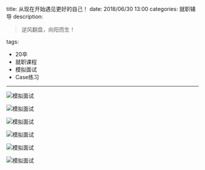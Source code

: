 title: 从现在开始遇见更好的自己！
date: 2018/06/30 13:00
categories: 就职辅导
description: <blockquote class="blockquote-center">逆风翻盘，向阳而生！</blockquote>
tags: 
- 20卒
- 就职课程
- 模拟面试
- Case练习

---


![模拟面试](http://wx2.sinaimg.cn/mw690/a9a40e85gy1fsxnw7r4xgj21ao0t6dxq.jpg)

![模拟面试](http://wx1.sinaimg.cn/mw690/a9a40e85gy1fsxnw9n8coj21ao0t6tpv.jpg)

![模拟面试](http://wx3.sinaimg.cn/mw690/a9a40e85gy1fsxnwayfh7j21ao0t6asf.jpg)

![模拟面试](http://wx3.sinaimg.cn/mw690/a9a40e85gy1fsxnwf20ckj21ao0t6tqw.jpg)

![模拟面试](http://wx2.sinaimg.cn/mw690/a9a40e85gy1fsxnwdjsx9j21ao0t6qm9.jpg)

![模拟面试](http://wx1.sinaimg.cn/mw690/a9a40e85gy1fsxnwc22ayj21ao0t6tqh.jpg)